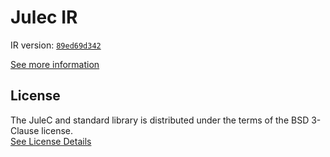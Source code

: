 # Julec IR

IR version: [`89ed69d342`](https://github.com/julelang/jule/tree/89ed69d3427015c6eff9a9b9e9c237e999fbf09f)

[See more information](https://manual.jule.dev/getting-started/install-from-source/compile-from-ir.html)

## License

The JuleC and standard library is distributed under the terms of the BSD 3-Clause license. \
[See License Details](./LICENSE)
